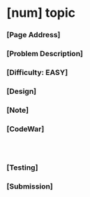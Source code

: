 # [num] topic

### [Page Address]
	

### [Problem Description]
	 

### [Difficulty: EASY]	

### [Design]
	
### [Note]

### [CodeWar]

```java

	


```

### [Testing]

	

### [Submission]

	  